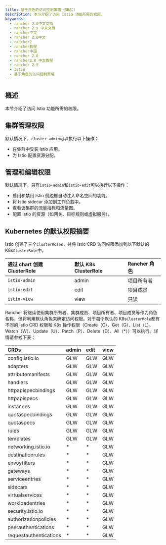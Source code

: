 ```yaml
---
title: 基于角色的访问控制策略（RBAC）
description: 本节介绍了访问 Istio 功能所需的权限。
keywords:
  - rancher 2.0中文文档
  - rancher 2.x 中文文档
  - rancher中文
  - rancher 2.0中文
  - rancher2
  - rancher教程
  - rancher中国
  - rancher 2.0
  - rancher2.0 中文教程
  - rancher 2.5
  - Istio
  - 基于角色的访问控制策略
---
```


## 概述

本节介绍了访问 Istio 功能所需的权限。

## 集群管理权限

默认情况下，`cluster-admin`可以执行以下操作：

- 在集群中安装 istio 应用。
- 为 Istio 配置资源分配。

## 管理和编辑权限

默认情况下，只有`istio-admin`和`istio-edit`可以执行以下操作：

- 启用和禁用 Istio 侧边框自动注入命名空间的功能。
- 将 Istio sidecar 添加到工作负载中。
- 查看该集群的流量指标和流量图。
- 配置 Istio 的资源（如网关、目标规则或虚拟服务）。

## Kubernetes 的默认权限摘要

Istio 创建了三个`ClusterRoles`，并将 Istio CRD 访问权限添加到以下默认的 K8s`ClusterRole`中。

| 通过 chart 创建 ClusterRole | 默认 K8s ClusterRole | Rancher 角色 |
| :-------------------------- | :------------------- | :----------- |
| `istio-admin`               | admin                | 项目所有者   |
| `istio-edit`                | edit                 | 项目成员     |
| `istio-view`                | view                 | 只读         |

Rancher 将继续使用集群所有者、集群成员、项目所有者、项目成员等作为角色名称，但将利用默认角色来确定访问权限。对于每个默认的 K8s`ClusterRole`都有不同的 Istio CRD 权限和 K8s 操作权限（Create（C）、Get（G）、List（L）、Watch（W）、Update（U）、Patch（P）、Delete（D）、All（\*））可以执行。详情请参考下表：

| CRDs                   | admin | edit | view |
| :--------------------- | :---- | :--- | :--- |
| config.istio.io        | GLW   | GLW  | GLW  |
| adapters               | GLW   | GLW  | GLW  |
| attributemanifests     | GLW   | GLW  | GLW  |
| handlers               | GLW   | GLW  | GLW  |
| httpapispecbindings    | GLW   | GLW  | GLW  |
| httpapispecs           | GLW   | GLW  | GLW  |
| instances              | GLW   | GLW  | GLW  |
| quotaspecbindings      | GLW   | GLW  | GLW  |
| quotaspecs             | GLW   | GLW  | GLW  |
| rules                  | GLW   | GLW  | GLW  |
| templates              | GLW   | GLW  | GLW  |
| networking.istio.io    | \*    | \*   | GLW  |
| destinationrules       | \*    | \*   | GLW  |
| envoyfilters           | \*    | \*   | GLW  |
| gateways               | \*    | \*   | GLW  |
| serviceentries         | \*    | \*   | GLW  |
| sidecars               | \*    | \*   | GLW  |
| virtualservices        | \*    | \*   | GLW  |
| workloadentries        | \*    | \*   | GLW  |
| security.istio.io      | \*    | \*   | GLW  |
| authorizationpolicies  | \*    | \*   | GLW  |
| peerauthentications    | \*    | \*   | GLW  |
| requestauthentications | \*    | \*   | GLW  |
